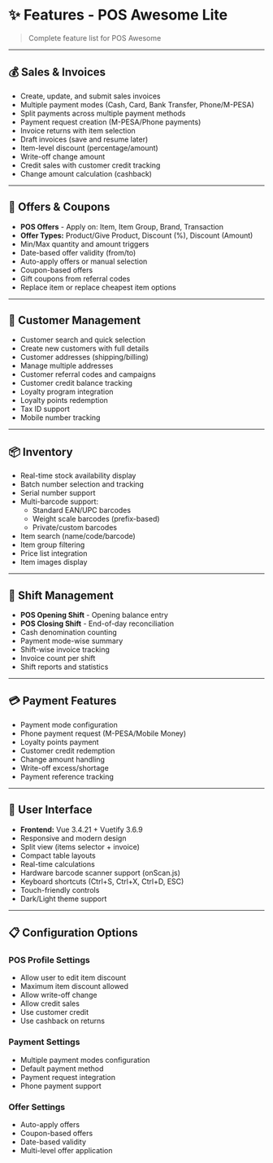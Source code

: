 # ✨ Features - POS Awesome Lite

> Complete feature list for POS Awesome

---

## 💰 Sales & Invoices

- Create, update, and submit sales invoices
- Multiple payment modes (Cash, Card, Bank Transfer, Phone/M-PESA)
- Split payments across multiple payment methods
- Payment request creation (M-PESA/Phone payments)
- Invoice returns with item selection
- Draft invoices (save and resume later)
- Item-level discount (percentage/amount)
- Write-off change amount
- Credit sales with customer credit tracking
- Change amount calculation (cashback)

---

## 🎯 Offers & Coupons

- **POS Offers** - Apply on: Item, Item Group, Brand, Transaction
- **Offer Types:** Product/Give Product, Discount (%), Discount (Amount)
- Min/Max quantity and amount triggers
- Date-based offer validity (from/to)
- Auto-apply offers or manual selection
- Coupon-based offers
- Gift coupons from referral codes
- Replace item or replace cheapest item options

---

## 👥 Customer Management

- Customer search and quick selection
- Create new customers with full details
- Customer addresses (shipping/billing)
- Manage multiple addresses
- Customer referral codes and campaigns
- Customer credit balance tracking
- Loyalty program integration
- Loyalty points redemption
- Tax ID support
- Mobile number tracking

---

## 📦 Inventory

- Real-time stock availability display
- Batch number selection and tracking
- Serial number support
- Multi-barcode support:
  - Standard EAN/UPC barcodes
  - Weight scale barcodes (prefix-based)
  - Private/custom barcodes
- Item search (name/code/barcode)
- Item group filtering
- Price list integration
- Item images display

---

## 🔐 Shift Management

- **POS Opening Shift** - Opening balance entry
- **POS Closing Shift** - End-of-day reconciliation
- Cash denomination counting
- Payment mode-wise summary
- Shift-wise invoice tracking
- Invoice count per shift
- Shift reports and statistics

---

## 💳 Payment Features

- Payment mode configuration
- Phone payment request (M-PESA/Mobile Money)
- Loyalty points payment
- Customer credit redemption
- Change amount handling
- Write-off excess/shortage
- Payment reference tracking

---

## 🎨 User Interface

- **Frontend:** Vue 3.4.21 + Vuetify 3.6.9
- Responsive and modern design
- Split view (items selector + invoice)
- Compact table layouts
- Real-time calculations
- Hardware barcode scanner support (onScan.js)
- Keyboard shortcuts (Ctrl+S, Ctrl+X, Ctrl+D, ESC)
- Touch-friendly controls
- Dark/Light theme support

---

## 📋 Configuration Options

### POS Profile Settings
- Allow user to edit item discount
- Maximum item discount allowed
- Allow write-off change
- Allow credit sales
- Use customer credit
- Use cashback on returns

### Payment Settings
- Multiple payment modes configuration
- Default payment method
- Payment request integration
- Phone payment support

### Offer Settings
- Auto-apply offers
- Coupon-based offers
- Date-based validity
- Multi-level offer application
